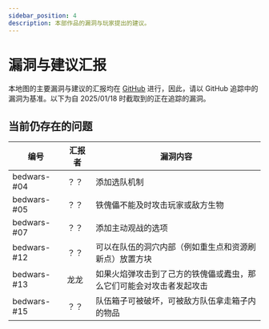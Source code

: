 ```yaml
---
sidebar_position: 4
description: 本部作品的漏洞与玩家提出的建议。
---
```


# 漏洞与建议汇报

本地图的主要漏洞与建议的汇报均在 [GitHub](https://github.com/YZBWDLT/Bedwars/issues) 进行，因此，请以 GitHub 追踪中的漏洞为基准。以下为自 2025/01/18 时截取到的正在追踪的漏洞。

## 当前仍存在的问题

| 编号 | 汇报者 | 漏洞内容 |
| --- | --- | --- |
| bedwars-#04 | ？？ | 添加选队机制 |
| bedwars-#05 | ？？ | 铁傀儡不能及时攻击玩家或敌方生物 |
| bedwars-#07 | ？？ | 添加主动观战的选项 |
| bedwars-#12 | ？？ | 可以在队伍的洞穴内部（例如重生点和资源刷新点）放置方块 |
| bedwars-#13 | 龙龙 | 如果火焰弹攻击到了己方的铁傀儡或蠹虫，那么它们可能会对攻击者发起攻击 |
| bedwars-#15 | ？？ | 队伍箱子可被破坏，可被敌方队伍拿走箱子内的物品 |
